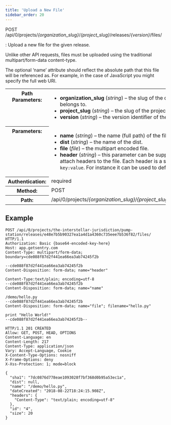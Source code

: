 ```yaml
---
title: 'Upload a New File'
sidebar_order: 20
---
```


POST /api/0/projects/_{organization_slug}_/_{project_slug}_/releases/_{version}_/files/

: Upload a new file for the given release.

  Unlike other API requests, files must be uploaded using the traditional multipart/form-data content-type.

  The optional ‘name’ attribute should reflect the absolute path that this file will be referenced as. For example, in the case of JavaScript you might specify the full web URI.

  <table class="table"><tbody valign="top"><tr><th>Path Parameters:</th><td><ul><li><strong>organization_slug</strong> (<em>string</em>) – the slug of the organization the release belongs to.</li><li><strong>project_slug</strong> (<em>string</em>) – the slug of the project to change the release of.</li><li><strong>version</strong> (<em>string</em>) – the version identifier of the release.</li></ul></td></tr><tr><th>Parameters:</th><td><ul><li><strong>name</strong> (<em>string</em>) – the name (full path) of the file.</li><li><strong>dist</strong> (<em>string</em>) – the name of the dist.</li><li><strong>file</strong> (<em>file</em>) – the multipart encoded file.</li><li><strong>header</strong> (<em>string</em>) – this parameter can be supplied multiple times to attach headers to the file. Each header is a string in the format <code class="docutils literal">key:value</code>. For instance it can be used to define a content type.</li></ul></td></tr><tr><th>Authentication:</th><td>required</td></tr><tr><th>Method:</th><td>POST</td></tr><tr><th>Path:</th><td>/api/0/projects/<em>{organization_slug}</em>/<em>{project_slug}</em>/releases/<em>{version}</em>/files/</td></tr></tbody></table>

## Example

```http
POST /api/0/projects/the-interstellar-jurisdiction/pump-station/releases/e48e7b5b90327ea1a4d1a4360c735eee7b536f82/files/ HTTP/1.1
Authorization: Basic {base64-encoded-key-here}
Host: app.getsentry.com
Content-Type: multipart/form-data; boundary=cde088f87d2f441ea66ea3ab74245f2b

--cde088f87d2f441ea66ea3ab74245f2b
Content-Disposition: form-data; name="header"

Content-Type:text/plain; encoding=utf-8
--cde088f87d2f441ea66ea3ab74245f2b
Content-Disposition: form-data; name="name"

/demo/hello.py
--cde088f87d2f441ea66ea3ab74245f2b
Content-Disposition: form-data; name="file"; filename="hello.py"

print "Hello World!"
--cde088f87d2f441ea66ea3ab74245f2b--
```

```http
HTTP/1.1 201 CREATED
Allow: GET, POST, HEAD, OPTIONS
Content-Language: en
Content-Length: 217
Content-Type: application/json
Vary: Accept-Language, Cookie
X-Content-Type-Options: nosniff
X-Frame-Options: deny
X-Xss-Protection: 1; mode=block

{
  "sha1": "7dc0876d778eae1093028f7bf368d0b95a53ec1a",
  "dist": null,
  "name": "/demo/hello.py",
  "dateCreated": "2018-08-22T18:24:15.908Z",
  "headers": {
    "Content-Type": "text/plain; encoding=utf-8"
  },
  "id": "4",
  "size": 20
}
```
